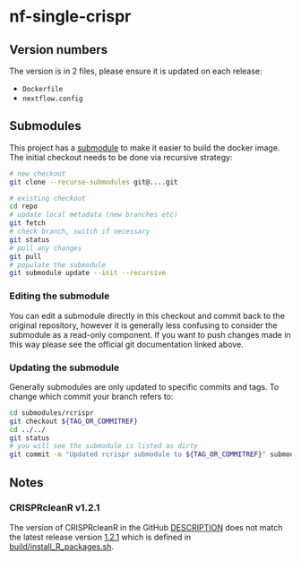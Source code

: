 # nf-single-crispr

## Version numbers

The version is in 2 files, please ensure it is updated on each release:

* `Dockerfile`
* `nextflow.config`

## Submodules

This project has a [submodule](https://git-scm.com/book/en/v2/Git-Tools-Submodules) to make it easier to build the docker
image.  The initial checkout needs to be done via recursive strategy:

```bash
# new checkout
git clone --recurse-submodules git@....git

# existing checkout
cd repo
# update local metadata (new branches etc)
git fetch
# check branch, switch if necessary
git status
# pull any changes
git pull
# populate the submodule
git submodule update --init --recursive
```

### Editing the submodule

You can edit a submodule directly in this checkout and commit back to the original repository, however it is generally
less confusing to consider the submodule as a read-only component.  If you want to push changes made in this way please
see the official git documentation linked above.

### Updating the submodule

Generally submodules are only updated to specific commits and tags.  To change which commit your branch refers to:

```bash
cd submodules/rcrispr
git checkout ${TAG_OR_COMMITREF}
cd ../../
git status
# you will see the submodule is listed as dirty
git commit -m "Updated rcrispr submodule to ${TAG_OR_COMMITREF}" submodules/rcrispr
```

## Notes

### CRISPRcleanR v1.2.1

The version of CRISPRcleanR in the GitHub [DESCRIPTION](https://github.com/francescojm/CRISPRcleanR/blob/master/DESCRIPTION) does not match the latest release version [1.2.1](https://github.com/francescojm/CRISPRcleanR/releases/tag/v2.2.1) which is defined in [build/install_R_packages.sh](https://gitlab.internal.sanger.ac.uk/casm/team113/nextflow_pipeines/nf-single-crispr/-/blob/develop/build/install_R_packages.sh).